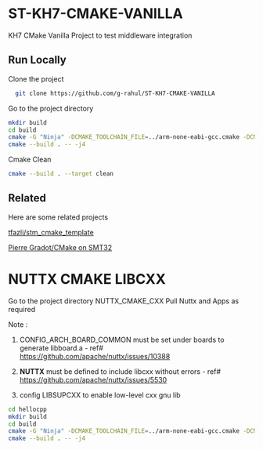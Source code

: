 
# ST-KH7-CMAKE-VANILLA

KH7 CMake Vanilla Project to test middleware integration




## Run Locally

Clone the project

```bash
  git clone https://github.com/g-rahul/ST-KH7-CMAKE-VANILLA
```

Go to the project directory

```bash
mkdir build
cd build
cmake -G "Ninja" -DCMAKE_TOOLCHAIN_FILE=../arm-none-eabi-gcc.cmake -DCMAKE_BUILD_TYPE=Debug ..
cmake --build . -- -j4
```

Cmake Clean
```bash
cmake --build . --target clean
```




## Related

Here are some related projects

[tfazli/stm_cmake_template](https://github.com/tfazli/stm_cmake_template)

[Pierre Gradot/CMake on SMT32](https://dev.to/younup/cmake-on-stm32-the-beginning-3766)

# NUTTX CMAKE LIBCXX

Go to the project directory NUTTX_CMAKE_CXX
Pull Nuttx and Apps as required 

Note :
1) CONFIG_ARCH_BOARD_COMMON must be set under boards to generate libboard.a - ref# https://github.com/apache/nuttx/issues/10388

2) __NUTTX__ must be defined to include libcxx without errors - ref# https://github.com/apache/nuttx/issues/5530

3) config LIBSUPCXX to enable low-level cxx gnu lib

```bash
cd hellocpp
mkdir build
cd build
cmake -G "Ninja" -DCMAKE_TOOLCHAIN_FILE=../arm-none-eabi-gcc.cmake -DCMAKE_BUILD_TYPE=Debug ..
cmake --build . -- -j4
```
